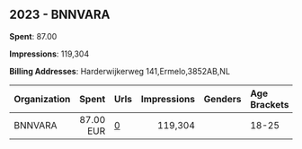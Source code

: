 ## 2023 - BNNVARA 
**Spent**: 87.00

**Impressions**: 119,304

**Billing Addresses**: Harderwijkerweg 141,Ermelo,3852AB,NL

|Organization|Spent|Urls|Impressions|Genders|Age Brackets|Country Codes|
|:---|---:|:---|---:|:---|:---|:---|
|BNNVARA|87.00 EUR|[0](https://www.snap.com/political-ads/asset/3f93f6e1e50f9df5e612addc7aec7ab2465bdf05f7c3614f60d2426f951c1e8c?mediaType=mp4)|119,304||18-25|netherlands|

